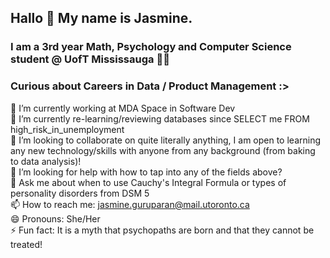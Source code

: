 ## Hallo 👋 My name is Jasmine.
### I am a 3rd year Math, Psychology and Computer Science student @ UofT Mississauga 🦌💫
### Curious about Careers in Data / Product Management :>
<!--
**jasmineguru/jasmineguru** is a ✨ _special_ ✨ repository because its `README.md` (this file) appears on your GitHub profile.

Here are some ideas to get you started:

🔭 I’m currently working on my Databases and Machine Learning Assignments for now 😭
🌱 I’m currently learning PostgreSQL
👯 I’m looking to collaborate on quite literally anything, I am so open to learn any new technology with anyone from any background!
🤔 I’m looking for help with understanding what convoluted neural networks are and why should I care??
💬 Ask me about when to use Cauchy's Integral Formula or how to differentiate individuals with Anti-Social Personality Disorder and Psychopaths
📫 How to reach me: jasmine1012014g@gmail.com !
😄 Pronouns: She/Her
⚡ Fun fact: It is a myth that psychopaths are born and that they cannot be treated! 
-->
🔭 I’m currently working at MDA Space in Software Dev\
🌱 I’m currently re-learning/reviewing databases since SELECT me FROM high_risk_in_unemployment\
👯 I’m looking to collaborate on quite literally anything, I am open to learning any new technology/skills with anyone from any background (from baking to data analysis)! \
🤔 I’m looking for help with how to tap into any of the fields above? \
💬 Ask me about when to use Cauchy's Integral Formula or types of personality disorders from DSM 5 \
📫 How to reach me: jasmine.guruparan@mail.utoronto.ca \
😄 Pronouns: She/Her \
⚡ Fun fact: It is a myth that psychopaths are born and that they cannot be treated! 
